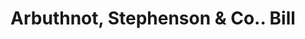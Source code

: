 ---
doi: 10.7916/D8B296D3
date_other: '1880'
date_other_textual: 1880-1889
form: printed ephemera
genre:
- Invoices
name:
- Arbuthnot, Stephenson & Co.
object_in_context_url: https://biggert.cul.columbia.edu/items/view/ave_biggert_01463
subject_hierarchical_geographic:
- Pittsburgh, Pennsylvania, United States
subject_name:
- Arbuthnot, Stephenson & Co.
title: Arbuthnot, Stephenson & Co.. Bill
sort_title: Arbuthnot, Stephenson & Co.. Bill
call_number: ave_biggert_01463
coordinates:
- 40.439722222222215,-79.97638888888889
pid: ave_biggert_01463
identifiers: ave_biggert_01463
thumbnail: https://derivativo-1.library.columbia.edu/iiif/2/ldpd:344018/full/!256,256/0/native.jpg
permalink: "/biggert/ave_biggert_01463/"
layout: iiif-image-page
---